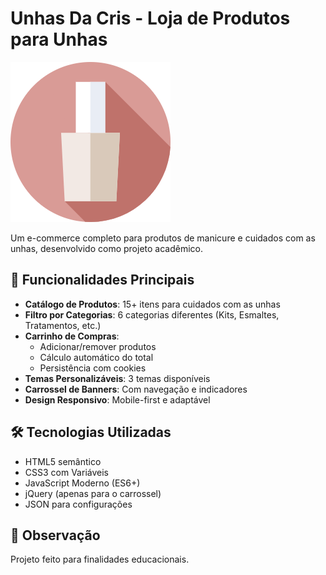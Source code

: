 # Unhas Da Cris - Loja de Produtos para Unhas

![Logo Unhas Da Cris](imgs/header/Logo.png)

  Um e-commerce completo para produtos de manicure e cuidados com as unhas, desenvolvido como projeto acadêmico.

## 📌 Funcionalidades Principais

- **Catálogo de Produtos**: 15+ itens para cuidados com as unhas
- **Filtro por Categorias**: 6 categorias diferentes (Kits, Esmaltes, Tratamentos, etc.)
- **Carrinho de Compras**:
  - Adicionar/remover produtos
  - Cálculo automático do total
  - Persistência com cookies
- **Temas Personalizáveis**: 3 temas disponíveis
- **Carrossel de Banners**: Com navegação e indicadores
- **Design Responsivo**: Mobile-first e adaptável

## 🛠️ Tecnologias Utilizadas

- HTML5 semântico
- CSS3 com Variáveis
- JavaScript Moderno (ES6+)
- jQuery (apenas para o carrossel)
- JSON para configurações

## 📜 Observação

Projeto feito para finalidades educacionais.
